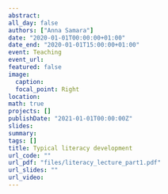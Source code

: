 ```yaml
---
abstract: 
all_day: false
authors: ["Anna Samara"]
date: "2020-01-01T00:00:00+01:00"
date_end: "2020-01-01T15:00:00+01:00"
event: Teaching
event_url: 
featured: false
image:
  caption: 
  focal_point: Right
location: 
math: true
projects: []
publishDate: "2021-01-01T00:00:00Z"
slides:
summary:
tags: []
title: Typical literacy development
url_code: ""
url_pdf: "files/literacy_lecture_part1.pdf"
url_slides: ""
url_video:
---
```

